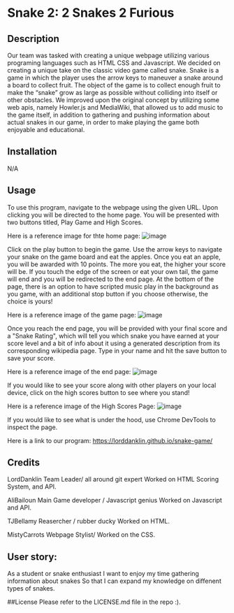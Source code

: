 # Snake 2: 2 Snakes 2 Furious

## Description
Our team was tasked with creating a unique webpage utilizing various programing languages such as HTML CSS and Javascript. We decided on creating a unique take on the classic video game called snake. Snake is a game in which the player uses the arrow keys to maneuver a snake around a board to collect fruit. The object of the game is to collect enough fruit to make the “snake” grow as large as possible without colliding into itself or other obstacles.
We improved upon the original concept by utilizing some web apis, namely Howler.js and MediaWiki, that allowed us to add music to the game itself, in addition to gathering and pushing information about actual snakes in our game, in order to make playing the game both enjoyable and educational.



## Installation
N/A

## Usage



To use this program, navigate to the webpage using the given URL. Upon clicking you will be directed to the home page. You will be presented with two buttons titled, Play Game and High Scores.

Here is a reference image for thte home page:
 ![image](https://user-images.githubusercontent.com/112973907/201811659-b83dab45-f895-40ad-b141-787dcb4c4029.png)


Click on the play button to begin the game. Use the arrow keys to navigate your snake on the game board and eat the apples. Once you eat an apple, you will be awarded with 10 points. The more you eat, the higher your score will be. If you touch the edge of the screen or eat your own tail, the game will end and you will be redirected to the end page. At the bottom of the page, there is an option to have scripted music play in the background as you game, with an additional stop button if you choose otherwise, the choice is yours! 

Here is a reference image of the game page: ![image](https://user-images.githubusercontent.com/112973907/201811499-56b0b283-4ff0-4c9f-921d-0ff9320639b3.png)


Once you reach the end page, you will be provided with your final score and a "Snake Rating", which will tell you which snake you have earned at your score level and a bit of info about it using a generated description from its corresponding wikipedia page. Type in your name and hit the save button to save your score.

Here is a reference image of the end page: ![image](https://user-images.githubusercontent.com/112973907/201811391-63c2c469-1fb2-400a-824a-cbca5360fb5d.png)

If you would like to see your score along with other players on your local device, click on the high scores button to see where you stand!

Here is a reference image of the High Scores Page: ![image](https://user-images.githubusercontent.com/112973907/201812750-17ca28b8-3767-4b71-a86b-bc0a9674c506.png)

If you would like to see what is under the hood, use Chrome DevTools to inspect the page.

Here is a link to our program: https://lorddanklin.github.io/snake-game/
## Credits 
LordDanklin
Team Leader/ all around git expert
Worked on HTML Scoring System, and API.

AliBailoun
Main Game developer / Javascript genius 
Worked on Javascript and API.

TJBellamy
Reasercher / rubber ducky
Worked on HTML.

MistyCarrots
Webpage Stylist/ 
Worked on the CSS.


## User story:
As a student or snake enthusiast 
I want to enjoy my time gathering information about snakes
So that I can expand my knowledge on diffenent types of snakes.

##License
Please refer to the LICENSE.md file in the repo :).
